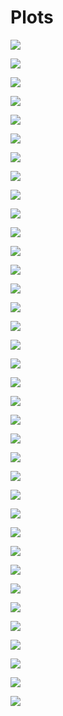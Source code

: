 # Plots

![](bar_2017.png)

![](bar_2018.png)

![](bar_2019.png)

![](bar_2020.png)

![](bar_all_day.png)

![](bar_all_month.png)

![](bar_all_week.png)

![](bar_dist_last_4_weeks.png)

![](bar_sum_dist.png)

![](bar_sum_hrs.png)

![](bar_time_last_4_weeks.png)

![](box_weekday_dist_wrap.png)

![](box_weekday_time.png)

![](dag.svg)

![](heatmap_calendar.png)

![](jitter_dist_year.png)

![](jitter_grid_speed_pace.png)

![](jitter_time_year.png)

![](jitter_type_dist.png)

![](jitter_type_dist_log2.png)

![](jitter_type_time.png)

![](jitter_weekday_dist_grid.png)

![](jitter_weekday_time_grid.png)

![](line_dist.png)

![](line_plot_month_dist.png)

![](line_plot_month_time.png)

![](line_time.png)

![](plot_summary_4_weeks.png)

![](point_grid_speed_dist.png)

![](point_ride_dist.png)

![](point_ride_grid.png)

![](point_ride_run_grid.png)

![](point_ride_speed.png)

![](point_run_dist.png)

![](point_run_grid.png)

![](point_run_pace.png)

